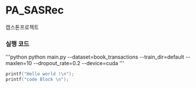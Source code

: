 # PA_SASRec
캡스톤프로젝트

### 실행 코드
'''python
python main.py --dataset=book_transactions --train_dir=default --maxlen=10 --dropout_rate=0.2 --device=cuda
'''

``` C
printf("Hello world !\n");
printf("code Block \n");
```
